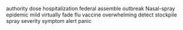 authority
dose
hospitalization
federal
assemble
outbreak
Nasal-spray
epidemic
mild
virtually
fade
flu
vaccine
overwhelming
detect
stockpile
spray
severity
symptom
alert
panic
